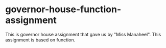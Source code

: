 # governor-house-function-assignment
This is governor house assignment that gave us by "Miss Manaheel". This assignment is based on function.
